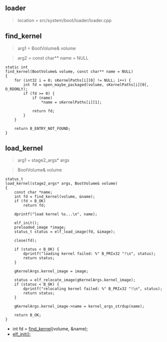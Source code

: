 
## loader
> location = src/system/boot/loader/loader.cpp


## find_kernel

> arg1 = BootVolume& volume

> arg2 = const char** name = NULL

```
static int
find_kernel(BootVolume& volume, const char** name = NULL)
{
	for (int32 i = 0; sKernelPaths[i][0] != NULL; i++) {
		int fd = open_maybe_packaged(volume, sKernelPaths[i][0], O_RDONLY);
		if (fd >= 0) {
			if (name)
				*name = sKernelPaths[i][1];

			return fd;
		}
	}

	return B_ENTRY_NOT_FOUND;
}
```


## load_kernel

> arg1 = stage2_args* args

> BootVolume& volume

```
status_t
load_kernel(stage2_args* args, BootVolume& volume)
{
	const char *name;
	int fd = find_kernel(volume, &name);
	if (fd < B_OK)
		return fd;

	dprintf("load kernel %s...\n", name);

	elf_init();
	preloaded_image *image;
	status_t status = elf_load_image(fd, &image);

	close(fd);

	if (status < B_OK) {
		dprintf("loading kernel failed: %" B_PRIx32 "!\n", status);
		return status;
	}

	gKernelArgs.kernel_image = image;

	status = elf_relocate_image(gKernelArgs.kernel_image);
	if (status < B_OK) {
		dprintf("relocating kernel failed: %" B_PRIx32 "!\n", status);
		return status;
	}

	gKernelArgs.kernel_image->name = kernel_args_strdup(name);

	return B_OK;
}

```

* int fd = [find_kernel](#find_kernel)(volume, &name);
* [elf_init();](/boot/loader/elf.md#elf_init)
